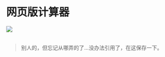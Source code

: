 # 网页版计算器

![](https://picsy.oss-cn-qingdao.aliyuncs.com/images/202206/20220628-qjwfEq.png)
<br>
<br>
> 别人的，但忘记从哪弄的了...没办法引用了，在这保存一下。
